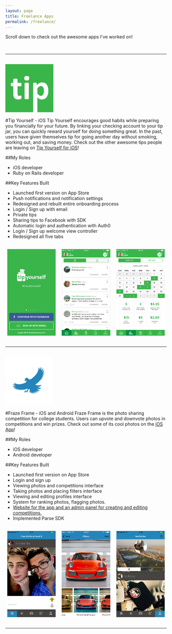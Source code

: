 ```yaml
---
layout: page
title: Freelance Apps
permalink: /freelance/
---
```



Scroll down to check out the awesome apps I've worked on!<br> 

<br>

---

<br>

<a href="https://itunes.apple.com/us/app/tip-yourself-save-money-build/id987961939?mt=8" target="_blank">
	<img src="../images/tip_yourself_app_logo.jpg" class="app-logo full-width img-responsive" />
</a>

#Tip Yourself - iOS
Tip Yourself encourages good habits while preparing you financially for your future. By linking your checking account to your tip jar, you can quickly reward yourself for doing something great. In the past, users have given themselves tip for going another day without smoking, working out, and saving money. Check out the other awesome tips people are leaving on <a href="https://itunes.apple.com/us/app/tip-yourself-save-money-build/id987961939?mt=8" target="_blank">Tip Yourself for iOS</a>!

##My Roles
* iOS developer
* Ruby on Rails developer

##Key Features Built
* Launched first version on App Store
* Push notifications and notification settings
* Redesigned and rebuilt entire onboarding process
* Login / Sign up with email
* Private tips
* Sharing tips to Facebook with SDK
* Automatic login and authentication with Auth0
* Login / Sign up welcome view controller
* Redesigned all five tabs

<br>

<div style="text-align:center; margin: 0 auto;">
	<img src="../images/tip_yourself_screenshot_1.PNG" style="width:30%;" />
	<img src="../images/tip_yourself_screenshot_2.PNG" style="width:30%; margin-left:3%; margin-right: 3%;" />
	<img src="../images/tip_yourself_screenshot_3.PNG" style="width:30%;" />
</div>

<br>

---

<br>

<a href="https://geo.itunes.apple.com/us/app/fraze-frame-photo-competition/id1054162925?mt=8" target="_blank">
	<img src="../images/fraze_frame_app_logo.jpg" class="app-logo full-width img-responsive app-logo-bordered" />
</a>

#Fraze Frame - iOS and Android
Fraze Frame is the photo sharing competition for college students. Users can upvote and downvote photos in competitions and win prizes. Check out some of its cool photos on the <a href="https://geo.itunes.apple.com/us/app/fraze-frame-photo-competition/id1054162925?mt=8" target="_blank">iOS App</a>!

##My Roles
* iOS developer
* Android developer

##Key Features Built
* Launched first version on App Store
* Login and sign up
* Viewing photos and competitions interface
* Taking photos and placing filters interface
* Viewing and editing profiles interface
* System for ranking photos, flagging photos.
* <a href="http://frazeframe.com" target="_blank">Website for the app and an admin panel for creating and editing competitions.</a>
* Implemented Parse SDK

<br>

<div style="text-align:center; margin: 0 auto;">
	<img src="../images/fraze_frame_screenshot_1.PNG" style="width:30%;" />
	<img src="../images/fraze_frame_screenshot_2.PNG" style="width:30%; margin-left:3%; margin-right: 3%;" />
	<img src="../images/fraze_frame_screenshot_3.PNG" style="width:30%;" />
</div>

<br>

---
